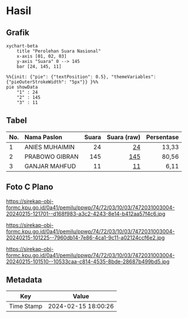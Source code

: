 # Hasil

## Grafik

```mermaid
xychart-beta
    title "Perolehan Suara Nasional"
    x-axis [01, 02, 03]
    y-axis "Suara" 0 --> 145
    bar [24, 145, 11]
```

```mermaid
%%{init: {"pie": {"textPosition": 0.5}, "themeVariables": {"pieOuterStrokeWidth": "5px"}} }%%
pie showData
    "1" : 24
    "2" : 145
    "3" : 11
```

## Tabel

| No. | Nama Paslon    | Suara | Suara (raw) | Persentase |
|:--- |:-------------- | -----:| -----------:| ----------:|
| 1   | ANIES MUHAIMIN | 24    | [24][p-1]   | 13,33      |
| 2   | PRABOWO GIBRAN | 145   | [145][p-2]  | 80,56      |
| 3   | GANJAR MAHFUD  | 11    | [11][p-3]   | 6,11       |


[p-1]: https://github.com/gigit-pemilu/pemilu-2024/blob/main/pilpres/hitung-suara/sub/74-sulawesi-tenggara/sub/72-kota-bau-bau/sub/03-sorawolio/sub/1003-gonda-baru/sub/004-tps/sub/paslon-1.txt
[p-2]: https://github.com/gigit-pemilu/pemilu-2024/blob/main/pilpres/hitung-suara/sub/74-sulawesi-tenggara/sub/72-kota-bau-bau/sub/03-sorawolio/sub/1003-gonda-baru/sub/004-tps/sub/paslon-2.txt
[p-3]: https://github.com/gigit-pemilu/pemilu-2024/blob/main/pilpres/hitung-suara/sub/74-sulawesi-tenggara/sub/72-kota-bau-bau/sub/03-sorawolio/sub/1003-gonda-baru/sub/004-tps/sub/paslon-3.txt

## Foto C Plano

https://sirekap-obj-formc.kpu.go.id/0a41/pemilu/ppwp/74/72/03/10/03/7472031003004-20240215-121701--d168f983-a3c2-4243-8e14-b412aa57f4c6.jpg

https://sirekap-obj-formc.kpu.go.id/0a41/pemilu/ppwp/74/72/03/10/03/7472031003004-20240215-101225--7960db14-7e86-4ca1-9c11-a02124ccf6e2.jpg

https://sirekap-obj-formc.kpu.go.id/0a41/pemilu/ppwp/74/72/03/10/03/7472031003004-20240215-101510--10533caa-c814-4535-8bde-28687b499bd5.jpg


## Metadata

| Key        | Value               |
| ---------- | ------------------- |
| Time Stamp | 2024-02-15 18:00:26 |



